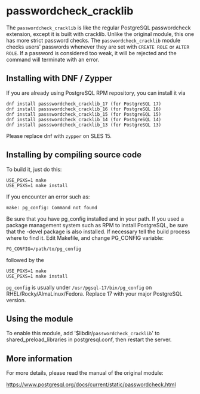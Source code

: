 passwordcheck_cracklib
======================

The `passwordcheck_cracklib` is like the regular PostgreSQL passwordcheck 
extension, except it is built with cracklib. Unlike the original 
module, this one has more strict password checks. The 
`passwordcheck_cracklib` module checks users' passwords whenever they are 
set with `CREATE ROLE` or `ALTER ROLE`. If a password is considered too 
weak, it will be rejected and the command will terminate with an error. 


Installing with DNF / Zypper
------------------------------

If you are already using PostgreSQL RPM repository, you can install it 
via

```
dnf install passswordcheck_cracklib_17 (for PostgreSQL 17)
dnf install passswordcheck_cracklib_16 (for PostgreSQL 16)
dnf install passswordcheck_cracklib_15 (for PostgreSQL 15)
dnf install passswordcheck_cracklib_14 (for PostgreSQL 14)
dnf install passswordcheck_cracklib_13 (for PostgreSQL 13)

```
Please replace dnf with `zypper` on SLES 15.


Installing by compiling source code
-----------------------------------

To build it, just do this:

```
USE_PGXS=1 make
USE_PGXS=1 make install
```

If you encounter an error such as:

```
make: pg_config: Command not found
```

Be sure that you have pg_config installed and in your path. If you used 
a package management system such as RPM to install PostgreSQL, be sure 
that the -devel package is also installed. If necessary tell the build 
process where to find it. Edit Makefile, and change PG_CONFIG variable:

```
PG_CONFIG=/path/to/pg_config
```

followed by the

```
USE_PGXS=1 make
USE_PGXS=1 make install
```

`pg_config` is usually under `/usr/pgsql-17/bin/pg_config` on 
RHEL/Rocky/AlmaLinux/Fedora. Replace 17 with your major PostgreSQL version.

Using the module
----------------

To enable this module, add '$libdir/`passwordcheck_cracklib`' to 
shared_preload_libraries in postgresql.conf, then restart the server.

More information
----------------

For more details, please read the manual of the original module:

https://www.postgresql.org/docs/current/static/passwordcheck.html
